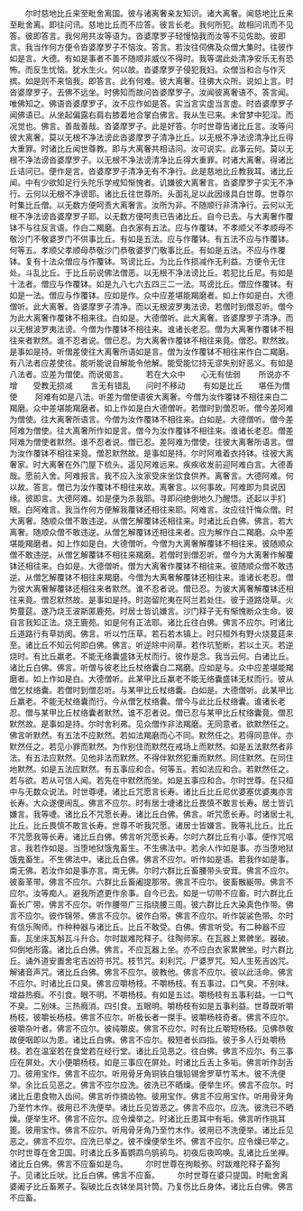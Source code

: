 <!-- { "loadSidebar": true } -->
　　尔时慈地比丘来至毗舍离国。彼与诸离奢亲友知识。诸大离奢。闻慈地比丘来至毗舍离。即往问讯。慈地比丘而不应答。彼言长老。我何所犯。故相问讯而不见答。彼即答言。我何用共汝等语为。沓婆摩罗子轻慢恼我而汝等不见佐助。彼即言。我当作何方便令沓婆摩罗子不恼汝。答言。若汝往伺佛及众僧大集时。往彼作如是言。大德。有如是事者不善不随顺非威仪不得时。我等谓此处清净安乐无有恐怖。而反生忧恼。犹水生火。何以故。沓婆摩罗子侵犯我妇。众僧当和合与作灭摈。如是则不来恼我。即答言。此有何难。彼大离奢。往佛大众所。说如上言。时沓婆摩罗子。去佛不远坐。时佛知而故问沓婆摩罗子。汝闻彼离奢语不。答言闻。唯佛知之。佛语沓婆摩罗子。汝不应作如是答。实当言实虚当言虚。时沓婆摩罗子闻佛语已。从坐起偏露右肩右膝着地合掌白佛言。我从生已来。未曾梦中犯淫。而况觉也。佛言。善哉善哉。沓婆摩罗子。此是好答。尔时世尊告诸比丘言。汝等问彼大离奢。莫以无根不净法谤此沓婆摩罗子清净比丘。以无根不净法谤清净比丘得大重罪。时诸比丘闻世尊教。即与大离奢共相诘问。汝可说实。此事云何。莫以无根不净法谤沓婆摩罗子。以无根不净法谤清净比丘得大重罪。时诸大离奢。得诸比丘诘问已。便作是言。沓婆摩罗子清净无有不净行。此是慈地比丘教我耳。诸比丘闻。中有少欲知足行头陀乐学戒知惭愧者。讥嫌彼大离奢言。沓婆摩罗子实无不净行。云何以无根不净谤耶。诸比丘往世尊所。头面礼足以此因缘具白世尊。世尊尔时集比丘僧。以无数方便呵责大离奢言。汝所为非。不随顺行非清净行。云何以无根不净法谤沓婆摩罗子耶。以无数方便呵责已告诸比丘。自今已去。与大离奢作覆钵不与往反言语。作白二羯磨。白衣家有五法。应与作覆钵。不孝顺父不孝顺母不敬沙门不敬婆罗门不供事比丘。有如是五法。应与作覆钵。有五法不应与作覆钵。何等五。孝顺父孝顺母恭敬沙门恭敬婆罗门敬事比丘。有如是五法。不应与作覆钵。复有十法众僧应与作覆钵。骂谤比丘。为比丘作损减作无利益。方便令无住处。斗乱比丘。于比丘前说佛法僧恶。以无根不净法谤比丘。若犯比丘尼。有如是十法者。僧应与作覆钵。如是九八七六五四三二一法。骂谤比丘。僧应作覆钵。有如是一法。僧应与作覆钵。应如是作。众中应差堪能羯磨者。如上作如是白。大德僧听。此大离奢。沓婆摩罗子清净。而以无根波罗夷法谤。若僧时到僧忍听。僧今为此大离奢作覆钵不相来往。白如是。大德僧听。此大离奢。沓婆摩罗子清净。而以无根波罗夷法谤。今僧为作覆钵不相往来。谁诸长老忍。僧为大离奢作覆钵不相往来者默然。谁不忍者说。僧已忍。为大离奢作覆钵不相往来竟。僧忍。默然故。是事如是持。听僧差使往大离奢所语如是言。僧为汝作覆钵不相往来作白二羯磨。有八法者应差使往。能听能说自解能令他解。能受能忆持无谬失别好恶义。有如是八法者。应差为僧使。而说偈言。
　　若在大众中　　心无有怯弱
　　所说亦不增　　受教无损减
　　言无有错乱　　问时不移动
　　有如是比丘　　堪任为僧使
　　阿难有如是八法。听差为僧使语彼大离奢。今僧为汝作覆钵不相往来白二羯磨。众中差堪能羯磨者。如上作如是白大德僧听。若僧时到僧忍听。僧今差阿难为僧使。往大离奢所语言。今僧为汝作覆钵不相往来。白如是。大德僧听。僧今差阿难为僧使。往大离奢所作如是言。僧今为汝作覆钵不相往来。谁诸长老忍。僧差阿难为僧使者默然。谁不忍者说。僧已忍。差阿难为僧使。往彼大离奢所语言。僧为汝作覆钵不相往来竟。僧忍默然故。是事如是持。尔时阿难着衣持钵。往彼大离奢家。时大离奢在外门屋下梳头。遥见阿难远来。疾疾收发前迎阿难白言。大德善哉。愿前入舍。阿难报言。我不应入汝家受床坐饮食供养。离奢言。大德阿难。何以故。答言。僧已为汝作覆钵不相往来故。离奢言。以何事故。阿难即为具说因缘。彼即言。大德阿难。如是便为杀我耶。寻即闷绝倒地久乃醒悟。还起以手扪眼。白阿难言。我当作何方便解我覆钵还相往来耶。阿难言。汝应往忏悔众僧。时大离奢。随顺众僧不敢违逆。从僧乞解覆钵还相往来。时诸比丘白佛。佛言。若大离奢。随顺众僧不敢违逆。从僧乞解覆钵还相往来者。应为解作白二羯磨。众中差堪能羯磨者。如上作如是白。大德僧听。今僧为大离奢解覆钵不相往来。彼随顺众僧不敢违逆。从僧乞解覆钵不相往来羯磨。若僧时到僧忍听。僧今为大离奢作解覆钵还相往来。白如是。大德僧听。僧为大离奢作覆钵不相往来。彼随顺众僧不敢违逆。从僧乞解覆钵不相往来羯磨。今僧为大离奢解覆钵还相往来。谁诸长老忍。僧为彼大离奢解覆钵还相往来者默然。谁不忍者说。僧已忍。为彼大离奢解覆钵还相往来竟。僧忍默然故。是事如是持。时迦留陀夷在阿兰若处住。彼于道路烧草。火势蔓莚。遂乃烧王波斯匿鹿苑。时居士皆讥嫌言。沙门释子无有惭愧断众生命。彼自言我知正法。烧王鹿苑。如是何有正法耶。诸比丘往白佛。佛言不应尔。时诸比丘道路行有草妨阂。佛言。听以竹压草。若石若木镇上。时只桓外有野火烧蔓莚来至。诸比丘不知云何即白佛。佛言。听逆除中间草。若作坑堑断。若以土灭。若逆烧时。有比丘羸老。不能无络囊盛钵无杖而行。彼作是念。我当云何。白诸比丘。诸比丘白佛。佛言。听僧与彼老比丘杖络囊白二羯磨。应如是与。众中应差堪能羯磨者。如上作如是白。大德僧听。此某甲比丘羸老不能无络囊盛钵无杖而行。彼从僧乞杖络囊。若僧时到僧忍听。与某甲比丘杖络囊。白如是。大德僧听。此某甲比丘羸老。不能无杖络囊而行。今从僧乞杖络囊。僧今与此比丘杖络囊。谁诸长老忍。僧与某甲比丘杖络囊者默然。谁不忍者说。僧已忍与某甲比丘杖络囊竟。僧忍默然故。是事如是持。尔时舍利弗。见众僧作非法羯磨。无同意者。欲默然任之。佛言听默然。有五法不应默然。若如法羯磨而心不同。默然任之。若得同意伴。亦默然任之。若见小罪而默然。为作别住而默然在戒场上而默然。如是五法默然者非法。有五法应默然。见他非法而默然。不得伴默然犯重而默然。同住默然。在同住地默然。如是五法应默然。有五事应和合。何等五。若如法应和合。若默然任之。若与欲。若从可信人闻。若先在中默然而坐。如是五事应和合。尔时世尊。在只桓中与无数众说法。时世尊啑。诸比丘咒愿言长寿。诸比丘比丘尼优婆塞优婆夷亦言长寿。大众遂便闹乱。佛言不应尔。时有居士啑诸比丘畏慎不敢言长寿。居士皆讥嫌言。我等啑。诸比丘不咒愿长寿。诸比丘白佛。佛言。听咒愿长寿。时诸居士礼比丘。比丘畏慎不敢言长寿。世尊不听我咒愿。诸居士皆嫌言。我等礼比丘。比丘不咒愿我等长寿。诸比丘白佛。佛言听咒愿长寿。尔时六群比丘有小事。便作咒咀言。我若作如是。当堕地狱饿鬼畜生。不生佛法中。若余人作如是事。亦当堕地狱饿鬼畜生。不生佛法中。诸比丘白佛。佛言不应尔。听作如是语。若我作如是事。南无佛。若汝作如是事亦言。南无佛。尔时六群比丘畜腰带头安茸。佛言不应尔。彼畜革带。佛言不应尔。六群比丘畜阇提那带。佛言不应尔。彼畜散綖带。佛言不应尔。汝等痴人。避我所遮更作余事。自今已去。如是一切带不应畜。时六群比丘畜长广带。佛言不应尔。听作腰带广三指绕腰三周。彼六群比丘大染真色作带。佛言不应尔。彼作锦带。佛言不应尔。彼作白带。佛言不应尔。听作袈裟色带。尔时有信乐陶师。作种种器与诸比丘。比丘不敢受。白佛。佛言听受。有二种器不应畜。瓦坐床瓦斛瓦斗升合。尔时跋难陀释子。往陶师家。在瓦器上累髀坐。器破。仰倒地形露。诸比丘白佛。佛言。不应瓦器上坐。亦不应白衣家累髀坐。时六群比丘。诵外道安置舍宅吉凶符书咒。枝节咒。刹利咒。尸婆罗咒。知人生死吉凶咒。解诸音声咒。诸比丘白佛。佛言不应尔。彼教他。佛言不应尔。彼以此活命。佛言不应尔。时诸比丘口臭。佛言应嚼杨枝。不嚼杨枝。有五事过。口气臭。不别味。增益热癊。不引食。眼不明。不嚼杨枝。有如是五过。嚼杨枝有五事利益。一口气不臭。二别味。三热癊消。四引食。五眼明。嚼杨枝有如是五事利益。世尊既听嚼杨枝。彼嚼长杨枝。佛言不应尔。听极长者一搩手。彼嚼杨枝奇者。佛言不应尔。彼嚼杂叶者。佛言不应尔。彼纯嚼皮。佛言不应尔。时有比丘嚼短杨枝。见佛恭敬故便咽即以为患。诸比丘白佛。佛言不应尔。极短者长四指。彼于多人行处嚼杨枝。若在温室若在食堂若在经行堂。诸比丘见恶之。往白佛。佛言不应尔。有三事应在屏处。大小便嚼杨枝。如是三事应在屏处。时诸比丘舌上多垢。佛言听作刮舌刀。彼用宝作。佛言不应尔。听用骨牙角铜铁白镴铅锡舍罗草竹苇木。彼不洗便举。余比丘见恶之。佛言不应尔应洗。彼洗已不晒燥。便举生坏。佛言不应尔。时诸比丘患食物入齿间。佛言听作摘齿物。彼用宝作。佛言不应用宝作。听用骨牙角乃至竹木作。彼用已不洗便举。诸比丘见皆恶之。佛言不应尔。应洗。彼洗已不晒燥。便举生坏。佛言不应尔。应令燥举之。时诸比丘患耳中有垢。佛言听作挑耳篦。彼用宝作。佛言不应尔。听用骨牙角乃至竹木作。彼用已不洗便举。诸比丘见恶之。佛言不应尔。应洗已举之。彼不燥便举生坏。佛言不应尔。应令燥已举之。尔时世尊在舍卫国。时诸比丘多畜鹦鹉鸟鸲鹆鸟。初夜后夜鸣唤。乱诸比丘坐禅。诸比丘白佛。佛言不应畜如是鸟。
　　尔时世尊在拘睒弥。时跋难陀释子畜狗子。见诸比丘吠。比丘白佛。佛言不应畜。
　　尔时世尊在婆只提国。时毗舍离婆阇子比丘畜罴子。裂破比丘衣钵坐具针筒。乃复伤比丘身体。诸比丘白佛。佛言不应畜。
